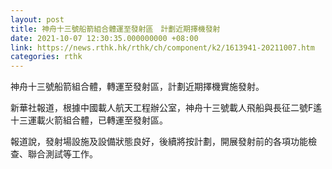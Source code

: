 ```yaml
---
layout: post
title: 神舟十三號船箭組合體運至發射區　計劃近期擇機發射
date: 2021-10-07 12:30:35.000000000 +08:00
link: https://news.rthk.hk/rthk/ch/component/k2/1613941-20211007.htm
categories: rthk
---
```


神舟十三號船箭組合體，轉運至發射區，計劃近期擇機實施發射。

新華社報道，根據中國載人航天工程辦公室，神舟十三號載人飛船與長征二號F遙十三運載火箭組合體，已轉運至發射區。

報道說，發射場設施及設備狀態良好，後續將按計劃，開展發射前的各項功能檢查、聯合測試等工作。
